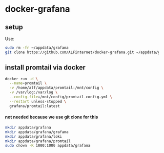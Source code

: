 # docker-grafana

## setup
Use:
```bash
sudo rm -fr ~/appdata/grafana
git clone https://github.com/ALFinternet/docker-grafana.git ~/appdata/grafana
```

## install promtail via docker
```bash
docker run -d \
  --name=promtail \
  -v /home/alf/appdata/promtail:/mnt/config \
  -v /var/log:/var/log \
  --config.file=/mnt/config/promtail-config.yml \
  --restart unless-stopped \
  grafana/promtail:latest
```


#### not needed because we use git clone for this
```bash
mkdir appdata/grafana
mkdir appdata/grafana/grafana
mkdir appdata/grafana/loki
mkdir appdata/grafana/promtail
sudo chown -R 1000:1000 appdata/grafana
```
